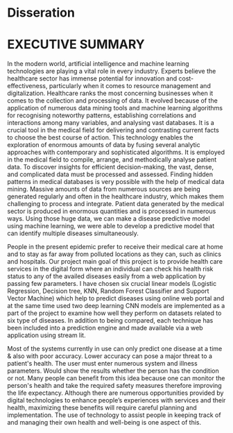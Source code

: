 # Disseration



# EXECUTIVE SUMMARY 

In the modern world, artificial intelligence and machine learning technologies are playing a vital role in every industry. Experts believe the healthcare sector has immense potential for innovation and cost-effectiveness, particularly when it comes to resource management and digitalization. Healthcare ranks the most concerning businesses when it comes to the collection and processing of data. It evolved because of the application of numerous data mining tools and machine learning algorithms for recognising noteworthy patterns, establishing correlations and interactions among many variables, and analysing vast databases. It is a crucial tool in the medical field for delivering and contrasting current facts to choose the best course of action. This technology enables the exploration of enormous amounts of data by fusing several analytic approaches with contemporary and sophisticated algorithms. It is employed in the medical field to compile, arrange, and methodically analyse patient data. To discover insights for efficient decision-making, the vast, dense, and complicated data must be processed and assessed. Finding hidden patterns in medical databases is very possible with the help of medical data mining. Massive amounts of data from numerous sources are being generated regularly and often in the healthcare industry, which makes them challenging to process and integrate. Patient data generated by the medical sector is produced in enormous quantities and is processed in numerous ways. Using those huge data, we can make a disease predictive model using machine learning, we were able to develop a predictive model that can identify multiple diseases simultaneously. 

People in the present epidemic prefer to receive their medical care at home and to stay as far away from polluted locations as they can, such as clinics and hospitals. Our project main goal of this project is to provide health care services in the digital form where an individual can check his health risk status to any of the availed diseases easily from a web application by passing few parameters. I have chosen six crucial linear models (Logistic Regression, Decision tree, KNN, Random Forest Classifier and Support Vector Machine) which help to predict diseases using online web portal and at the same time used two deep learning CNN models are implemented as a part of the project to examine how well they perform on datasets related to six type of diseases. In addition to being compared, each technique has been included into a prediction engine and made available via a web application using stream lit. 

Most of the systems currently in use can only predict one disease at a time & also with poor accuracy. Lower accuracy can pose a major threat to a patient's health. The user must enter numerous system and illness parameters. Would show the results whether the person has the condition or not. Many people can benefit from this idea because one can monitor the person's health and take the required safety measures therefore improving the life expectancy. Although there are numerous opportunities provided by digital technologies to enhance people’s experiences with services and their health, maximizing these benefits will require careful planning and implementation. The use of technology to assist people in keeping track of and managing their own health and well-being is one aspect of this.
